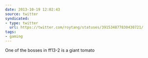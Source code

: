 ```yaml
---
date: 2013-10-19 12:02:43
source: twitter
syndicated:
- type: twitter
  url: https://twitter.com/roytang/statuses/391534877830430721/
tags:
- gaming
---
```


One of the bosses in ff13-2 is a giant tomato